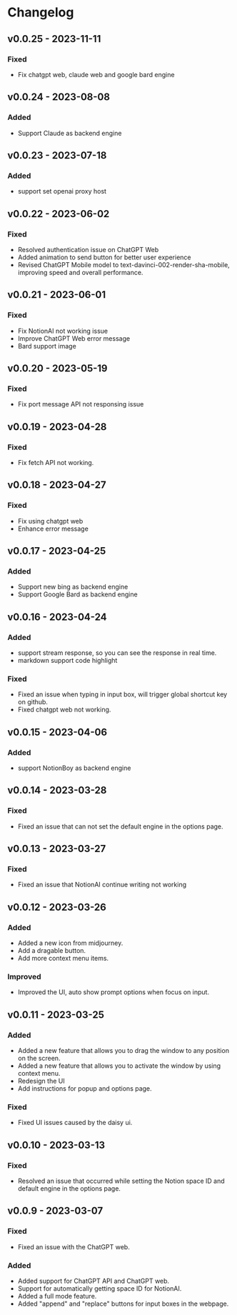 # Changelog

## v0.0.25 - 2023-11-11
### Fixed
- Fix chatgpt web, claude web and google bard engine

## v0.0.24 - 2023-08-08
### Added
- Support Claude as backend engine

## v0.0.23 - 2023-07-18
### Added
- support set openai proxy host

## v0.0.22 - 2023-06-02
### Fixed
- Resolved authentication issue on ChatGPT Web
- Added animation to send button for better user experience
- Revised ChatGPT Mobile model to text-davinci-002-render-sha-mobile, improving speed and overall performance.

## v0.0.21 - 2023-06-01
### Fixed
- Fix NotionAI not working issue
- Improve ChatGPT Web error message
- Bard support image

## v0.0.20 - 2023-05-19
### Fixed
- Fix port message API not responsing issue

## v0.0.19 - 2023-04-28
### Fixed
- Fix fetch API not working.

## v0.0.18 - 2023-04-27
### Fixed
- Fix using chatgpt web
- Enhance error message

## v0.0.17 - 2023-04-25
### Added
- Support new bing as backend engine
- Support Google Bard as backend engine

## v0.0.16 - 2023-04-24
### Added
- support stream response, so you can see the response in real time.
- markdown support code highlight

### Fixed
- Fixed an issue when typing in input box, will trigger global shortcut key on github.
- Fixed chatgpt web not working.

## v0.0.15 - 2023-04-06
### Added
- support NotionBoy as backend engine

## v0.0.14 - 2023-03-28
### Fixed
- Fixed an issue that can not set the default engine in the options page.

## v0.0.13 - 2023-03-27
### Fixed
- Fixed an issue that NotionAI continue writing not working

## v0.0.12 - 2023-03-26

### Added
- Added a new icon from midjourney.
- Add a dragable button.
- Add more context menu items.

### Improved
- Improved the UI, auto show prompt options when focus on input.

## v0.0.11 - 2023-03-25

### Added
- Added a new feature that allows you to drag the window to any position on the screen.
- Added a new feature that allows you to activate the window by using context menu.
- Redesign the UI
- Add instructions for popup and options page.

### Fixed
- Fixed UI issues caused by the daisy ui.

## v0.0.10 - 2023-03-13
### Fixed
- Resolved an issue that occurred while setting the Notion space ID and default engine in the options page.

## v0.0.9 - 2023-03-07

### Fixed
- Fixed an issue with the ChatGPT web.

### Added
- Added support for ChatGPT API and ChatGPT web.
- Support for automatically getting space ID for NotionAI.
- Added a full mode feature.
- Added "append" and "replace" buttons for input boxes in the webpage.
